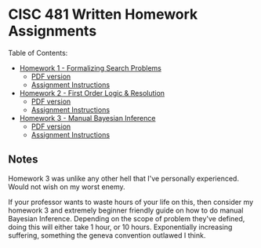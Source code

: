# CISC 481 Written Homework Assignments

Table of Contents:

 - [Homework 1 - Formalizing Search Problems](cisc481_hw1_jvillemarette.docx)
   - [PDF version](cisc481_hw1_jvillemarette.pdf)
   - [Assignment Instructions](hw1.pdf)
 - [Homework 2 - First Order Logic & Resolution](cisc481_hw2_jvillemarette.docx)
   - [PDF version](cisc481_hw2_jvillemarette.pdf)
   - [Assignment Instructions](hw2.pdf)
 - [Homework 3 - Manual Bayesian Inference](cisc481_hw3_jvillemarette.docx)
   - [PDF version](cisc481_hw3_jvillemarette.pdfå)
   - [Assignment Instructions](hw3.pdf)

## Notes

Homework 3 was unlike any other hell that I've personally experienced. Would 
not wish on my worst enemy.

If your professor wants to waste hours of your life on this, then consider 
my homework 3 and extremely beginner friendly guide on how to do manual 
Bayesian Inference. Depending on the scope of problem they've defined, doing 
this will either take 1 hour, or 10 hours. Exponentially increasing 
suffering, something the geneva convention outlawed I think.
